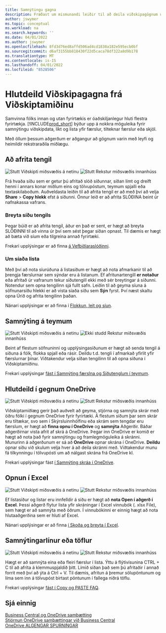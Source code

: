 ```yaml
---
title: Samnýtingu gagna
description: Fræðast um mismunandi leiðir til að deila viðskipagögnum úr Viðskiptamiðinu.
author: jswymer
ms.topic: conceptual
ms.workload: na
ms.search.keywords: ''
ms.date: 04/01/2022
ms.author: jswymer
ms.openlocfilehash: 8fd3d76ed8affd506ad4cd1838a182e595ecb0bf
ms.sourcegitcommit: d6af3155bb818430f22d5caca78df322a8d9b178
ms.translationtype: MT
ms.contentlocale: is-IS
ms.lasthandoff: 04/01/2022
ms.locfileid: "8528506"
---
```

# <a name="sharing-business-data-from-business-central"></a>Hlutdeild Viðskipagagna frá Viðskiptamiðinu

Samvinna fólks innan og utan fyrirtækis er óaðskiljanlegur hluti flestra fyrirtækja. [!INCLUDE[prod_short](includes/prod_short.md)] býður upp á nokkra möguleika fyrir samnýtingu viðskipdata, líkt og lista yfir færslur, tilteknar færslur eða skjöl. <!--, with others&mdash;even those people who don't have a Business Central license in some cases.-->

Með öllum þessum aðgerðum er aðgangur að gögnum varin með leyfi og heimildir rekstraraðila miðlægu.

## <a name="copying-a-link"></a>Að afrita tengil

![Stutt](media/check.png) Viðskipti miðsvæðis á netinu ![Stutt](media/check.png) Rekstur miðsvæðis innanhúss

Frá hvaða síðu sem er getur þú afritað slóð síðunnar, síðan límt og dreift henni í annars konar miðlum eins og tölvupóstum, teymum spjalli eða textaskilaboðum. Auðveldasta leiðin til að afrita tengil er að með því að velja **Share** > **Copy hlekk** efst á síðunni. Önnur leið er að afrita SLÓÐINA beint úr nafnakassa vafrans.

### <a name="modify-the-page-link"></a>Breyta síðu tengils

Þegar búið er að afrita tengil, áður en það er sent, er hægt að breyta SLÓÐINNI til að vinna úr því sem sést þegar síðan opnast. Til dæmis er hægt að bæta við síum eða tilgreina annað fyrirtæki.

Frekari upplýsingar er að finna [á Vefbiðlaraslóðinni](/dynamics365/business-central/dev-itpro/developer/devenv-web-client-urls).

### <a name="about-filtered-lists"></a>Um síaða lista

Með því að nota síurúðuna á listasíðum er hægt að nota afmarkanir til að þrengja færslurnar sem sýndar eru á listanum. Ef afritunartengill **er notaður** eða afritað úr vafranum tekur síðutengill ekki með sér breytingar á síðunni. Notendur sem opna tengilinn sjá fullt safn. Leiðin til að geyma síuna á söfnunarsíðu hlekki er að vista síaða síðu sem **Sýn** fyrst. Því næst skaltu opna Úrið og afrita tengilinn þaðan.

Nánari upplýsingar er að finna í [Flokkun, leit og síun](ui-enter-criteria-filters.md).

## <a name="sharing-to-teams"></a>Samnýting á teymum

![Stutt](media/check.png) Viðskipti miðsvæðis á netinu ![Ekki studd](media/x-icon.png) Rekstur miðsvæðis innanhúss

Beint af flestum söfnuninni og upplýsingasíðunum er hægt að senda tengil á síðuna á fólk, flokka spjall eða rásir. Deildu t.d. tengli í afmarkað yfirlit yfir færslurnar þínar. Viðtakendur velja síðan tengilinn til að opna síðuna í Viðskiptamiðinu.

Frekari upplýsingar [fást í Samnýting færslna og Síðutenglum í teymum](across-working-with-teams.md).

## <a name="sharing-through-onedrive"></a>Hlutdeild í gegnum OneDrive

![Stutt](media/check.png) Viðskipti miðsvæðis á netinu ![Stutt](media/check.png) Rekstur miðsvæðis innanhúss

Viðskiptamiðlæg gerir það auðvelt að geyma, stjórna og samnýta skrár með öðru fólki í gegnum OneDrive fyrir fyrirtæki. Á flestum síðum þar sem skrár eru tiltækar, svo sem í Skýrsluinnhólfinu eða skrám sem tengdar eru færslum, er hægt að **finna opnu í OneDrive** og **samnýta** Aðgerðir. Báðar aðgerðirnar vista afrit af skrá á OneDrive. Þegar inn OneDrive er komið er hægt að nota það fyrir samnýtingu og framlegmöguleika á skránni. Munurinn á aðgerðunum er sá að **OneDrive** opnar skrána í OneDrive. **Deildu** opnar síðu við skulum velja hver á að deila skránni með. Viðtakendur munu fá tilkynningu í tölvupósti um að nálgast skrána frá OneDrive kl.

Frekari upplýsingar fást [í Samnýting skráa í OneDrive](across-share-onedrive.md).

## <a name="opening-in-excel"></a>Opnun í Excel

![Stutt](media/check.png) Viðskipti miðsvæðis á netinu ![Stutt](media/check.png) Rekstur miðsvæðis innanhúss

Ef listasíður og listar eru innfelldir á síðu er hægt að **nota Open í aðgerð í Excel**. Þessi aðgerð flytur lista yfir skráningar í Excel vinnubók (. xlsx File), sem hægt er að samnýta með öðrum. Í vinnubókinni er einnig hægt að nota hlutaaðgerðina sem er hluti af Excel.

Nánari upplýsingar er að finna [í Skoða og breyta í Excel](across-work-with-excel.md).

## <a name="sharing-rows-or-tables"></a>Samnýtingarlínur eða töflur

![Stutt](media/check.png) Viðskipti miðsvæðis á netinu ![Stutt](media/check.png) Rekstur miðsvæðis innanhúss

Hægt er að samnýta eina eða fleiri færslur í lista. Ýttu á flýtivísunina CTRL + C til að afrita á klemmuspjaldið þitt. Límið síðan það sem þú afritaðir í annað forrit með því að ýta á Ctrl + V. Til dæmis, afritun á þremur sölupöntunum og líma sem inn á tölvupóst birtast pöntunum í fallega niðrá töflu.

Frekari upplýsingar [fást í Copy og PASTE FAQ](faq-copy-paste.yml).

## <a name="see-also"></a>Sjá einnig

[Business Central og OneDrive samþætting](across-onedrive-overview.md)  
[Stjórnun OneDrive samþættingar við Business Central](admin-onedrive-integration.md)  
[OneDrive ALGENGAR SPURNINGAR](admin-onedrive-faq.md)